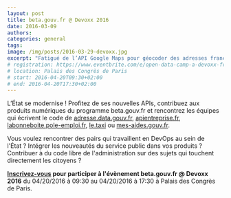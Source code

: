 ```yaml
---
layout: post
title: beta.gouv.fr @ Devoxx 2016
date: 2016-03-09
authors:
categories: general
tags:
image: /img/posts/2016-03-29-devoxx.jpg
excerpt: "Fatigué de l’API Google Maps pour géocoder des adresses françaises ? Agacée de devoir commander de nouveaux K-bis tous les trois mois ? Atterré de devoir connaître tout le droit pour accéder à vos droits ?"
# registration: https://www.eventbrite.com/e/open-data-camp-a-devoxx-france-2016-tickets-23152919004
# location: Palais des Congrès de Paris
# start: 2016-04-20T09:30+02:00
# end: 2016-04-20T17:30+02:00
---
```


L’État se modernise ! Profitez de ses nouvelles APIs, contribuez aux produits numériques du programme beta.gouv.fr et rencontrez les équipes qui écrivent le code de [adresse.data.gouv.fr](https://adresse.data.gouv.fr), [apientreprise.fr](https://apientreprise.fr), [labonneboite.pole-emploi.fr](https://labonneboite.pole-emploi.fr), [le.taxi](https://le.taxi) ou [mes-aides.gouv.fr](https://mes-aides).

Vous voulez rencontrer des pairs qui travaillent en DevOps au sein de l'État ? Intégrer les nouveautés du service public dans vos produits ? Contribuer à du code libre de l'administration sur des sujets qui touchent directement les citoyens ?

**[Inscrivez-vous](https://www.eventbrite.com/e/open-data-camp-a-devoxx-france-2016-tickets-23152919004) pour participer à l'évènement beta.gouv.fr @ Devoxx 2016** du 04/20/2016 à 09:30 au 04/20/2016 à 17:30 à Palais des Congrès de Paris.
